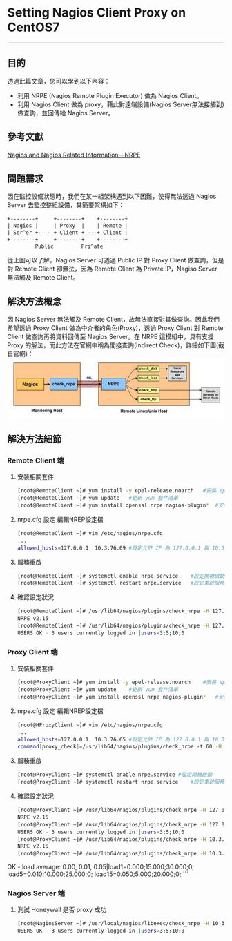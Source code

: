 # Setting Nagios Client Proxy on CentOS7
---
## 目的
透過此篇文章，您可以學到以下內容：
* 利用 NRPE (Nagios Remote Plugin Executor) 做為 Nagios Client。
* 利用 Nagios Client 做為 proxy，藉此對遠端設備(Nagios Server無法接觸到)做查詢，並回傳給 Nagios Server。

## 參考文獻
[Nagios and Nagios Related Information－NRPE](http://sites.box293.com/nagios/guides/nrpe/proxying-or-double-hopping/nrpe)

## 問題需求
因在監控設備狀態時，我們在某一組架構遇到以下困難，使得無法透過 Nagios Server 去監控整組設備，其簡要架構如下：

```
+--------+     +--------+    +--------+
| Nagios |     | Proxy  |    | Remote |
| Ser^er +-----+ Client +----+ Client |
+--------+     +--------+    +--------+
         Public         Pri^ate        
```

從上圖可以了解，Nagios Server 可透過 Public IP 對 Proxy Client 做查詢，但是對 Remote Client 卻無法，因為 Remote Client 為 Private IP，Nagiso Server 無法觸及 Remote Client。

## 解決方法概念
因 Nagios Server 無法觸及 Remote Client，故無法直接對其做查詢。因此我們希望透過 Proxy Client 做為中介者的角色(Proxy)，透過 Proxy Client 對 Remote Client 做查詢再將資料回傳至 Nagios Server。在 NRPE 這模組中，具有支援 Proxy 的解法，而此方法在官網中稱為間接查詢(Indirect Check)，詳細如下圖(截自官網)：
![Honeynet](./Picture_Nagios/Indirect_Check.png)

## 解決方法細節

### Remote Client 端
1. 安裝相關套件
	```bash
	[root@RemoteClient ~]# yum install -y epel-release.noarch	#安裝 epel 第三方 reponsitiory ，因為很多 nagios plugin 只有第三方才有釋出。
    [root@RemoteClient ~]# yum update	#更新 yum 套件清單
    [root@RemoteClient ~]# yum install openssl nrpe nagios-plugin*	#安裝 openssl 因為 nrpe 查詢過程或使用SSL
	```
    
2. nrpe.cfg 設定
	編輯NREP設定檔
    ```bash
    [root@RemoteClient ~]# vim /etc/nagios/nrpe.cfg
    ...
    allowed_hosts=127.0.0.1, 10.3.76.69	#設定允許 IP 為 127.0.0.1 與 10.3.76.69 (為 Honeywall IP)
    ```

3. 服務重啟
	```bash
    [root@RemoteClient ~]# systemctl enable nrpe.service	#設定開機啟動
    [root@RemoteClient ~]# systemctl restart nrpe.service	#設定重啟服務
    ```
    
4. 確認設定狀況
	```bash
    [root@RemoteClient ~]# /usr/lib64/nagios/plugins/check_nrpe -H 127.0.0.1	#測試服務是否正常
	NRPE v2.15
    [root@RemoteClient ~]# /usr/lib64/nagios/plugins/check_nrpe -H 127.0.0.1 -c check_users	#測試相關查詢內容
    USERS OK - 3 users currently logged in |users=3;5;10;0
    ```

### Proxy Client 端
1. 安裝相關套件
	```bash
	[root@ProxyClient ~]# yum install -y epel-release.noarch	#安裝 epel 第三方 reponsitiory ，因為很多 nagios plugin 只有第三方才有釋出。
    [root@ProxyClient ~]# yum update	#更新 yum 套件清單
    [root@ProxyClient ~]# yum install openssl nrpe nagios-plugin*	#安裝 openssl 因為 nrpe 查詢過程或使用SSL
	```
    
2. nrpe.cfg 設定
	編輯NREP設定檔
    ```bash
    [root@HProxyClient ~]# vim /etc/nagios/nrpe.cfg
    ...
    allowed_hosts=127.0.0.1, 10.3.76.65	#設定允許 IP 為 127.0.0.1 與 10.3.76.65 (為 Nagios Server)
    command[proxy_check]=/usr/lib64/nagios/plugins/check_nrpe -t 60 -H 10.3.76.71 -c check_users	#自定義 command，綁定讀取 PotVM 並由 PotVM 本地執行 check_users 指令，將結果回傳，並且設定最大等待時間為 60 秒。
    ```

3. 服務重啟
	```bash
    [root@ProxyClient ~]# systemctl enable nrpe.service	#設定開機啟動
    [root@ProxyClient ~]# systemctl restart nrpe.service	#設定重啟服務
    ```

4. 確認設定狀況
	```bash
    [root@ProxyClient ~]# /usr/lib64/nagios/plugins/check_nrpe -H 127.0.0.1	#測試服務是否正常
	NRPE v2.15
    [root@ProxyClient ~]# /usr/lib64/nagios/plugins/check_nrpe -H 127.0.0.1 -c check_users	#測試相關查詢內容
    USERS OK - 3 users currently logged in |users=3;5;10;0
    [root@ProxyClient ~]# /usr/lib64/nagios/plugins/check_nrpe -H 10.3.76.71	#測試 PotVM 連線是否正常
	NRPE v2.15
    [root@ProxyClient ~]# /usr/lib64/nagios/plugins/check_nrpe -H 10.3.76.71 /usr/lib64/nagios/plugins/check_nrpe -H 10.3.76.71 -c check_load	#測試系統負載命令
OK - load average: 0.00, 0.01, 0.05|load1=0.000;15.000;30.000;0; load5=0.010;10.000;25.000;0; load15=0.050;5.000;20.000;0;
	```

### Nagios Server 端
1. 測試 Honeywall 是否 proxy 成功
	```bash
    [root@NagiosServer ~]# /usr/local/nagios/libexec/check_nrpe -H 10.3.76.69 -c proxy_check
	USERS OK - 3 users currently logged in |users=3;5;10;0
    ```
